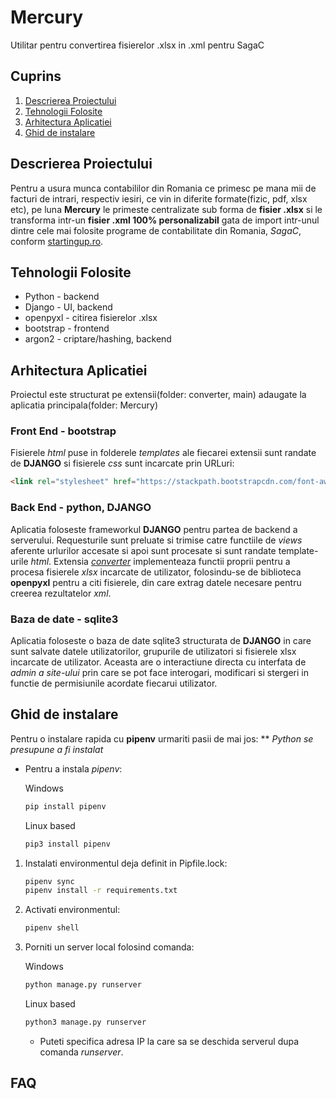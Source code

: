 
# Mercury
Utilitar pentru convertirea fisierelor .xlsx in .xml pentru SagaC

## Cuprins
1. [Descrierea Proiectului](#descrierea-proiectului)
2. [Tehnologii Folosite](#tehnologii-folosite)
3. [Arhitectura Aplicatiei](#arhitectura-aplicatiei)
4. [Ghid de instalare](#ghid-de-instalare)

## Descrierea Proiectului
Pentru a usura munca contabililor din Romania ce primesc pe mana mii de facturi de intrari, respectiv iesiri, ce vin in diferite formate(fizic, pdf, xlsx etc), pe luna **Mercury** le primeste centralizate sub forma de **fisier .xlsx** si le transforma intr-un **fisier .xml 100% personalizabil** gata de import intr-unul dintre cele mai folosite programe de contabilitate din Romania, *SagaC*, conform [startingup.ro](https://startingup.ro/programe-de-facturare-si-contabilitate-ideale-pentru-orice-afacere/#:~:text=Printre%20cele%20mai%20căutate%20și,%2C%20SAGA%2C%20FACTURIS%2C%20CONTAZEN.&text=Smart%20Bill%20este%20cel%20mai,facilitățile%20pe%20care%20le%20înglobează.).

## Tehnologii Folosite
* Python - backend
* Django - UI, backend
* openpyxl - citirea fisierelor .xlsx
* bootstrap - frontend
* argon2 - criptare/hashing, backend

## Arhitectura Aplicatiei
Proiectul este structurat pe extensii(folder: converter, main) adaugate la aplicatia principala(folder: Mercury)
  ### Front End - bootstrap
  Fisierele *html* puse in folderele *templates* ale fiecarei extensii sunt randate de **DJANGO** si fisierele *css* sunt incarcate prin URLuri:
  ```html
  <link rel="stylesheet" href="https://stackpath.bootstrapcdn.com/font-awesome/4.7.0/css/font-awesome.min.css">
  ```
  
  ### Back End - python, DJANGO
  Aplicatia foloseste frameworkul **DJANGO** pentru partea de backend a serverului. Requesturile sunt preluate si trimise catre functiile de *views* aferente urlurilor accesate si apoi sunt procesate si sunt randate template-urile *html*. Extensia [*converter*](https://github.com/Alexandru6041/Mercury/tree/main/converter) implementeaza functii proprii pentru a procesa fisierele *xlsx* incarcate de utilizator, folosindu-se de biblioteca **openpyxl** pentru a citi fisierele, din care extrag datele necesare pentru creerea rezultatelor *xml*.
  ### Baza de date - sqlite3
  Aplicatia foloseste o baza de date sqlite3 structurata de **DJANGO** in care sunt salvate datele utilizatorilor, grupurile de utilizatori si fisierele xlsx incarcate de utilizator. Aceasta are o interactiune directa cu interfata de *admin a site-ului* prin care se pot face interogari, modificari si stergeri in functie de permisiunile acordate fiecarui utilizator.
    


## Ghid de instalare
Pentru o instalare rapida cu **pipenv** urmariti pasii de mai jos:
** *Python se presupune a fi instalat*
* Pentru a instala *pipenv*:

  Windows
  ```bash
  pip install pipenv
  ```
  Linux based
  ```bash
  pip3 install pipenv
  ```
1. Instalati environmentul deja definit in Pipfile.lock:
    ```bash
    pipenv sync
    pipenv install -r requirements.txt
    ```
2. Activati environmentul:
    ```bash
    pipenv shell
    ```
3. Porniti un server local folosind comanda:

    Windows
    ```bash
    python manage.py runserver
    ```
    Linux based
    ```bash
    python3 manage.py runserver
    ```
    * Puteti specifica adresa IP la care sa se deschida serverul dupa comanda *runserver*.
## FAQ

